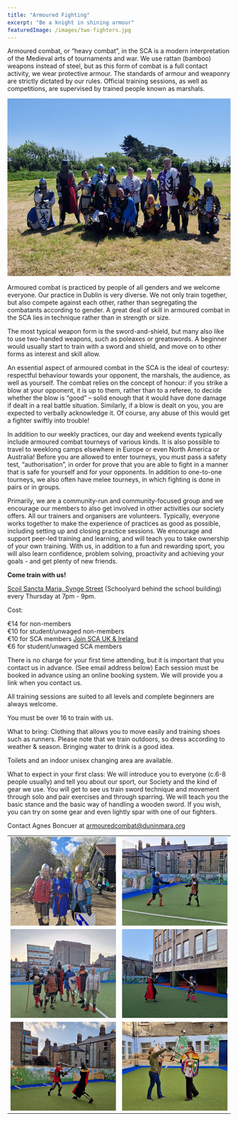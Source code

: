 ```yaml
---
title: "Armoured Fighting"
excerpt: "Be a knight in shining armour"
featuredImage: /images/two-fighters.jpg
---
```

Armoured combat, or “heavy combat”, in the SCA is a modern interpretation of the Medieval arts of tournaments and war. We use rattan (bamboo) weapons instead of steel, but as this form of combat is a full contact activity, we wear protective armour. The standards of armour and weaponry are strictly dictated by our rules. Official training sessions, as well as competitions, are supervised by trained people known as marshals.

<img src="/images/sigginstown-fighters.jpg" alt="Armoured fight practice" width="600" height="400" />

Armoured combat is practiced by people of all genders and we welcome everyone. Our practice in Dublin is very diverse. We not only train together, but also compete against each other, rather than segregating the combatants according to gender. A great deal of skill in armoured combat in the SCA lies in technique rather than in strength or size.

The most typical weapon form is the sword-and-shield, but many also like to use two-handed weapons, such as poleaxes or greatswords. A beginner would usually start to train with a sword and shield, and move on to other forms as interest and skill allow.

An essential aspect of armoured combat in the SCA is the ideal of courtesy: respectful behaviour towards your opponent, the marshals, the audience, as well as yourself. The combat relies on the concept of honour: if you strike a blow at your opponent, it is up to them, rather than to a referee, to decide whether the blow is “good” – solid enough that it would have done damage if dealt in a real battle situation. Similarly, if a blow is dealt on you, you are expected to verbally acknowledge it. Of course, any abuse of this would get a fighter swiftly into trouble!

In addition to our weekly practices, our day and weekend events typically include armoured combat tourneys of various kinds. It is also possible to travel to weeklong camps elsewhere in Europe or even North America or Australia! Before you are allowed to enter tourneys, you must pass a safety test, “authorisation”, in order for prove that you are able to fight in a manner that is safe for yourself and for your opponents. In addition to one-to-one tourneys, we also often have melee tourneys, in which fighting is done in pairs or in groups.

Primarily, we are a community-run and community-focused group and we encourage our members to also get involved in other activities our society offers. All our trainers and organisers are volunteers. Typically, everyone works together to make the experience of practices as good as possible, including setting up and closing practice sessions. We encourage and support peer-led training and learning, and will teach you to take ownership of your own training. With us, in addition to a fun and rewarding sport, you will also learn confidence, problem solving, proactivity and achieving your goals - and get plenty of new friends.   

<a name="timeandplace"></a>
**Come train with us!**

[Scoil Sancta Maria, Synge Street](https://goo.gl/maps/WHAurpDwDMR2) (Schoolyard behind the school building) every Thursday at 7pm - 9pm.

Cost:  

€14 for non-members  
€10 for student/unwaged non-members  
€10 for SCA members [Join SCA UK & Ireland](https://membermojo.co.uk/scauk)  
€6 for student/unwaged SCA members  

There is no charge for your first time attending, but it is important that you contact us in advance. (See email address below)
Each session must be booked in advance using an online booking system. We will provide you a link when you contact us.

All training sessions are suited to all levels and complete beginners are always welcome.

You must be over 16 to train with us.

What to bring: Clothing that allows you to move easily and training shoes such as runners. Please note that we train outdoors, so dress according to weather & season. Bringing water to drink is a good idea.

Toilets and an indoor unisex changing area are available.

What to expect in your first class: We will introduce you to everyone (c.6-8 people usually) and tell you about our sport, our Society and the kind of gear we use. You will get to see us train sword technique and movement through solo and pair exercises and through sparring. We will teach you the basic stance and the basic way of handling a wooden sword. If you wish, you can try on some gear and even lightly spar with one of our fighters.

Contact Agnes Boncuer at [armouredcombat@duninmara.org](mailto:armouredcombat@duninmara.org)

<table>
    <tr>
        <td><img src="/images/heavy1.jpg" width="300" height="200"></td>
        <td><img src="/images/heavy2.jpg" width="300" height="200"></td>
    </tr>
    <tr>
        <td><img src="/images/heavy3.jpg" width="300" height="200"></td>
        <td><img src="/images/heavy4.jpg" width="300" height="200"></td>
    </tr>
    <tr>
        <td><img src="/images/heavy5.jpg" width="300" height="200"></td>
        <td><img src="/images/heavy6.jpg" width="300" height="200"></td>
    </tr>
</table>
